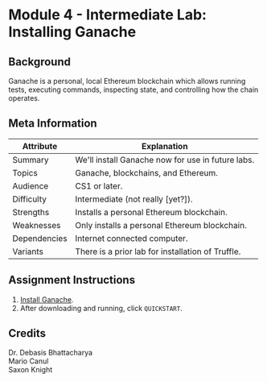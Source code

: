 # Module 4 - Intermediate Lab: Installing Ganache

## Background
Ganache is a personal, local Ethereum blockchain which allows running tests, executing commands, inspecting state, and controlling how the chain operates.

## Meta Information
| Attribute | Explanation |
| - | - |
| Summary | We'll install Ganache now for use in future labs. |
| Topics | Ganache, blockchains, and Ethereum. |
| Audience | CS1 or later. |
| Difficulty | Intermediate (not really [yet?]). |
| Strengths | Installs a personal Ethereum blockchain. |
| Weaknesses | Only installs a personal Ethereum blockchain. |
| Dependencies | Internet connected computer. |
| Variants | There is a prior lab for installation of Truffle. |

## Assignment Instructions
1. [Install Ganache][ganache-install].
2. After downloading and running, click `QUICKSTART`.

## Credits
Dr. Debasis Bhattacharya  
Mario Canul  
Saxon Knight  

[ganache-install]: https://truffleframework.com/ganache
